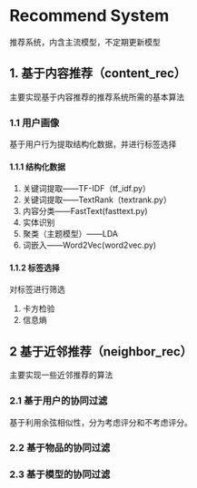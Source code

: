 # Recommend System
推荐系统，内含主流模型，不定期更新模型

## 1. 基于内容推荐（content_rec）
主要实现基于内容推荐的推荐系统所需的基本算法
### 1.1 用户画像
基于用户行为提取结构化数据，并进行标签选择
#### 1.1.1 结构化数据
1. 关键词提取——TF-IDF（tf_idf.py）
2. 关键词提取——TextRank（textrank.py）
3. 内容分类——FastText(fasttext.py)
4. 实体识别
5. 聚类（主题模型）——LDA
6. 词嵌入——Word2Vec(word2vec.py)
#### 1.1.2 标签选择
对标签进行筛选
1. 卡方检验
2. 信息熵


## 2 基于近邻推荐（neighbor_rec）
主要实现一些近邻推荐的算法
### 2.1 基于用户的协同过滤
基于利用余弦相似性，分为考虑评分和不考虑评分。

### 2.2 基于物品的协同过滤

### 2.3 基于模型的协同过滤